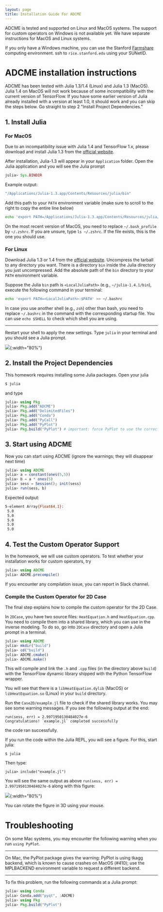 ```yaml
---
layout: page
title: Installation Guide For ADCME 
---
```


ADCME is tested and supported on Linux and MacOS systems. The support for custom operators on Windows is not available yet. We have separate instructions for MacOS and Linux systems. 

If you only have a Windows machine, you can use the Stanford [Farmshare](https://srcc.stanford.edu/farmshare2) computing environment. ssh to `rice.stanford.edu` using your SUNetID.

# ADCME installation instructions

ADCME has been tested with Julia 1.3/1.4 (Linux) and Julia 1.3 (MacOS). Julia 1.4 on MacOS will not work because of some incompatibility with the current version of TensorFlow. If you have some earlier version of Julia already installed with a version at least 1.0, it should work and you can skip the steps below. Go straight to step 2 "Install Project Dependencies."

## 1. Install Julia

### For MacOS

Due to an incompatibility issue with Julia 1.4 and TensorFlow 1.x, please download and install Julia 1.3 from the [official website](https://julialang.org/downloads/oldreleases/#v131_dec_30_2019). 

After installation, Julia-1.3 will appear in your `Application` folder. Open the Julia application and you will see the Julia prompt

```julia
julia> Sys.BINDIR
```

Example output:

```bash
"/Applications/Julia-1.3.app/Contents/Resources/julia/bin"
```

Add this path to your `PATH` environment variable (make sure to scroll to the right to copy the entire line below)

```bash
echo 'export PATH=/Applications/Julia-1.3.app/Contents/Resources/julia/bin:$PATH' >> ~/.bash_profile
```

On the most recent version of MacOS, you need to replace `~/.bash_profile` by `~/.zshrc`. If you are unsure, type `ls ~/.zshrc`. If the file exists, this is the one you should use.

### For Linux 

Download Julia 1.3 or 1.4 from the [official website](https://julialang.org/downloads/). Uncompress the tarball to any directory you want. There is a directory `bin` inside the Julia directory you just uncompressed. Add the absolute path of the `bin` directory to your `PATH` environment variable. 

Suppose the Julia `bin` path is `<LocalJuliaPath>` (e.g., `~/julia-1.4.1/bin`), execute the following command in your terminal:

```bash
echo 'export PATH=<LocalJuliaPath>:$PATH' >> ~/.bashrc
```

In case you use another shell (e.g., `zsh`) other than bash, you need to replace `~/.bashrc` in the command with the corresponding startup file. You can use `echo $SHELL` to check which shell you are using. 

---

Restart your shell to apply the new settings. Type `julia` in your terminal and you should see a Julia prompt.

![](./assets/julia_prompt.png){:width="80%"}

## 2. Install the Project Dependencies

This homework requires installing some Julia packages. Open your julia 

```bash
$ julia
```

and type

```julia
julia> using Pkg
julia> Pkg.add("ADCME")
julia> Pkg.add("DelimitedFiles")
julia> Pkg.add("Conda")
julia> Pkg.add("PyCall")
julia> Pkg.add("PyPlot")
julia> Pkg.build("PyPlot") # important: force PyPlot to use the correct Python version
```

## 3. Start using ADCME

Now you can start using ADCME (ignore the warnings; they will disappear next time)

```julia
julia> using ADCME
julia> a = constant(ones(5,5))
julia> b = a * ones(5)
julia> sess = Session(); init(sess)
julia> run(sess, b)
```

Expected output:

```bash
5-element Array{Float64,1}:
 5.0
 5.0
 5.0
 5.0
 5.0
```

## 4. Test the Custom Operator Support

In the homework, we will use custom operators. To test whether your installation works for custom operators, try

```julia
julia> using ADCME
julia> ADCME.precompile()
```

If you encounter any compilation issue, you can report in Slack channel. 

### Compile the Custom Operator for 2D Case

The final step explains how to compile the custom operator for the 2D Case. 

In `2DCase`, you have two source files: `HeatEquation.h` and `HeatEquation.cpp`. You need to compile them into a shared library, which you can use in the inverse modeling. To do so, go into `2DCase` directory and open a Julia prompt in a terminal. 

```julia
julia> using ADCME
julia> mkdir("build")
julia> cd("build")
julia> ADCME.cmake()
julia> ADCME.make()
```

This will compile and link the `.h` and `.cpp` files (in the directory above `build`) with the TensorFlow dynamic library shipped with the Python TensorFlow wrapper.

You will see that there is a `libHeatEquation.dylib` (MacOS) or `libHeatEquation.so` (Linux) in your `build` directory. 

Run the `Case2D/example.jl` file to check if the shared library works. You may see some warning messages. If you see the following output at the end:

```shell
run(sess, err) = 2.9971950130484027e-6
Congratulations! `example.jl` completed successfully
```

the code ran successfully.

If you run the code within the Julia REPL, you will see a figure. For this, start julia:

```shell
$ julia
```

Then type:

```shell
julia> include("example.jl")
```
 
You will see the same output as above `run(sess, err) = 2.9971950130484027e-6` along with this figure:

![](2020-05-15-20-15-06.png){:width="80%"}

You can rotate the figure in 3D using your mouse.

# Troubleshooting

On some Mac systems, you may encounter the following warning when you run `using PyPlot`.

---

On Mac, the PyPlot package gives the warning: PyPlot is using tkagg backend, which is known to cause crashes on MacOS (#410); use the MPLBACKEND environment variable to request a different backend.

---

To fix this problem, run the following commands at a Julia prompt:

```julia
julia> using Conda
julia> Conda.add("pyqt", :ADCME)
julia> using Pkg
julia> Pkg.build("PyPlot")
```